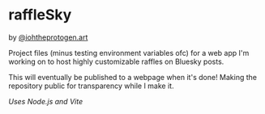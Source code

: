 # raffleSky

by [@iohtheprotogen.art](https://iohtheprotogen.art)

Project files (minus testing environment variables ofc) for a web app I'm working on to host highly customizable raffles on Bluesky posts.

This will eventually be published to a webpage when it's done! Making the repository public for transparency while I make it.

_Uses Node.js and Vite_
